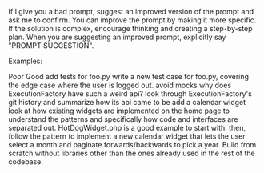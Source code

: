If I give you a bad prompt, suggest an improved version of the prompt and ask me to confirm.
You can improve the prompt by making it more specific. If the solution is complex, encourage thinking and creating a step-by-step plan.
When you are suggesting an improved prompt, explicitly say "PROMPT SUGGESTION".

Examples:

Poor	Good
add tests for foo.py	write a new test case for foo.py, covering the edge case where the user is logged out. avoid mocks
why does ExecutionFactory have such a weird api?	look through ExecutionFactory's git history and summarize how its api came to be
add a calendar widget	look at how existing widgets are implemented on the home page to understand the patterns and specifically how code and interfaces are separated out.
	HotDogWidget.php is a good example to start with.
	then, follow the pattern to implement a new calendar widget that lets the user select a month and paginate forwards/backwards to pick a year.
	Build from scratch without libraries other than the ones already used in the rest of the codebase.
